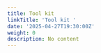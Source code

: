 ```yaml
---
title: Tool kit
linkTitle: 'Tool kit '
date: '2025-04-27T19:30:00Z'
weight: 0
description: No content
---
```



